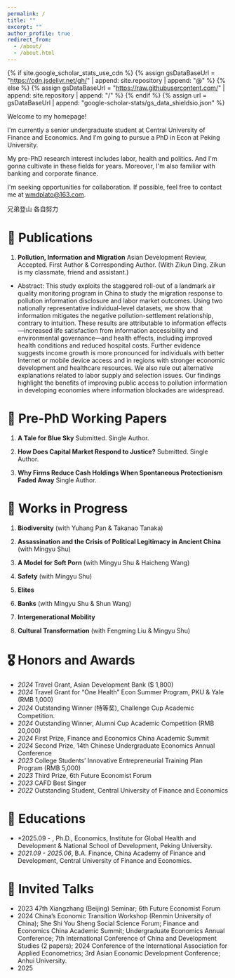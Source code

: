 ```yaml
---
permalink: /
title: ""
excerpt: ""
author_profile: true
redirect_from: 
  - /about/
  - /about.html
---
```


{% if site.google_scholar_stats_use_cdn %}
{% assign gsDataBaseUrl = "https://cdn.jsdelivr.net/gh/" | append: site.repository | append: "@" %}
{% else %}
{% assign gsDataBaseUrl = "https://raw.githubusercontent.com/" | append: site.repository | append: "/" %}
{% endif %}
{% assign url = gsDataBaseUrl | append: "google-scholar-stats/gs_data_shieldsio.json" %}

<span class='anchor' id='about-me'></span>

Welcome to my homepage!

I'm currently a senior undergraduate student at Central University of Finance and Economics. And I'm going to pursue a PhD in Econ at Peking University.

My pre-PhD research interest includes labor, health and politics. And I'm gonna cultivate in these fields for years. Moreover, I'm also familiar with banking and corporate finance.

I'm seeking opportunities for collaboration. If possible, feel free to contact me at wmdplato@163.com.

兄弟登山  各自努力


# 📝 Publications 

1. **Pollution, Information and Migration** Asian Development Review, Accepted. First Author & Corresponding Author. (With Zikun Ding. Zikun is my classmate, friend and assistant.)
- Abstract: This study exploits the staggered roll-out of a landmark air quality monitoring program in China to study the migration response to pollution information disclosure and labor market outcomes. Using two nationally representative individual-level datasets, we show that information mitigates the negative pollution-settlement relationship, contrary to intuition. These results are attributable to information effects—increased life satisfaction from information accessibility and environmental governance—and health effects, including improved health conditions and reduced hospital costs. Further evidence suggests income growth is more pronounced for individuals with better Internet or mobile device access and in regions with stronger economic development and healthcare resources. We also rule out alternative explanations related to labor supply and selection issues. Our findings highlight the benefits of improving public access to pollution information in developing economies where information blockades are widespread.

# 📝 Pre-PhD Working Papers 

1. **A Tale for Blue Sky** Submitted. Single Author.

2. **How Does Capital Market Respond to Justice?** Submitted. Single Author.

3. **Why Firms Reduce Cash Holdings When Spontaneous Protectionism Faded Away** Single Author.

# 📝 Works in Progress
1. **Biodiversity** (with Yuhang Pan & Takanao Tanaka)

2. **Assassination and the Crisis of Political Legitimacy in Ancient China** (with Mingyu Shu)

3. **A Model for Soft Porn** (with Mingyu Shu & Haicheng Wang)

4. **Safety** (with Mingyu Shu)

5. **Elites**

6. **Banks** (with Mingyu Shu & Shun Wang)

7. **Intergenerational Mobility**

8. **Cultural Transformation** (with Fengming Liu & Mingyu Shu)

# 🎖 Honors and Awards

- *2024* Travel Grant, Asian Development Bank ($ 1,800)
- *2024* Travel Grant for “One Health” Econ Summer Program, PKU & Yale (RMB 1,000)
- *2024* Outstanding Winner (特等奖), Challenge Cup Academic Competition.
- *2024* Outstanding Winner, Alumni Cup Academic Competition (RMB 20,000)
- *2024* First Prize, Finance and Economics China Academic Summit
- *2024* Second Prize, 14th Chinese Undergraduate Economics Annual Conference
- *2023* College Students’ Innovative Entrepreneurial Training Plan Program (RMB 5,000)
- *2023* Third Prize, 6th Future Economist Forum
- *2023* CAFD Best Singer
- *2022* Outstanding Student, Central University of Finance and Economics

# 📖 Educations
- *2025.09 - , Ph.D., Economics, Institute for Global Health and Development & National School of Development, Peking University. 
- *2021.09 - 2025.06*, B.A. Finance, China Academy of Finance and Development, Central University of Finance and Economics. 

# 💬 Invited Talks
- 2023 47th Xiangzhang (Beijing) Seminar; 6th Future Economist Forum
- 2024 China’s Economic Transition Workshop (Renmin University of China); She Shi You Sheng Social Science Forum; Finance and Economics China Academic Summit; Undergraduate Economics Annual Conference; 7th International Conference of China and Development Studies (2 papers); 2024 Conference of the International Association for Applied Econometrics; 3rd Asian Economic Development Conference; Anhui University.
- 2025 
